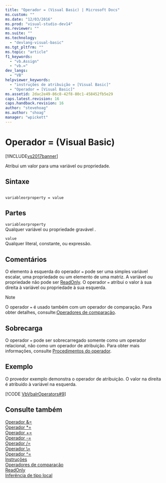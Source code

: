 ```yaml
---
title: "Operador = (Visual Basic) | Microsoft Docs"
ms.custom: ""
ms.date: "12/03/2016"
ms.prod: "visual-studio-dev14"
ms.reviewer: ""
ms.suite: ""
ms.technology: 
  - "devlang-visual-basic"
ms.tgt_pltfrm: ""
ms.topic: "article"
f1_keywords: 
  - "vb.Assign"
  - "vb.="
dev_langs: 
  - "VB"
helpviewer_keywords: 
  - "instruções de atribuição = [Visual Basic]"
  - "Operador = [Visual Basic]"
ms.assetid: 2dac2e49-86c8-42f8-80c1-458452fb5e29
caps.latest.revision: 16
caps.handback.revision: 16
author: "stevehoag"
ms.author: "shoag"
manager: "wpickett"
---
```

# Operador = (Visual Basic)
[!INCLUDE[vs2017banner](../../../csharp/includes/vs2017banner.md)]

Atribui um valor para uma variável ou propriedade.  
  
## Sintaxe  
  
```  
  
variableorproperty = value  
```  
  
## Partes  
 `variableorproperty`  
 Qualquer variável ou propriedade gravável .  
  
 `value`  
 Qualquer literal, constante, ou expressão.  
  
## Comentários  
 O elemento à esquerda do operador `=` pode ser uma simples variável escalar, uma propriedade ou um elemento de uma matriz.  A variável ou propriedade não pode ser [ReadOnly](../../../visual-basic/language-reference/modifiers/readonly.md).  O operador `=` atribui o valor à sua direita à variável ou propriedade à sua esquerda.  
  
> [!NOTE]
>  O operador `=` é usado também com um operador de comparação.  Para obter detalhes, consulte:[Operadores de comparação](../../../visual-basic/language-reference/operators/comparison-operators.md).  
  
## Sobrecarga  
 O operador `=` pode ser sobrecarregado somente como um operador relacional, não como um operador de atribuição.  Para obter mais informações, consulte [Procedimentos do operador](../../../visual-basic/programming-guide/language-features/procedures/operator-procedures.md).  
  
## Exemplo  
 O provedor exemplo demonstra o operador de atribuição.  O valor na direita é atribuído à variável na esquerda.  
  
 [!CODE [VbVbalrOperators#9](../CodeSnippet/VS_Snippets_VBCSharp/VbVbalrOperators#9)]  
  
## Consulte também  
 [Operador &\=](../../../visual-basic/language-reference/operators/and-assignment-operator.md)   
 [Operador \*\=](../../../visual-basic/language-reference/operators/multiplication-assignment-operator.md)   
 [Operador \+\=](../../../visual-basic/language-reference/operators/addition-assignment-operator.md)   
 [Operador \-\=](../../../visual-basic/language-reference/operators/integer-division-assignment-operator.md)   
 [Operador \/\=](../../../visual-basic/language-reference/operators/floating-point-division-assignment-operator.md)   
 [Operador \\\=](../../../visual-basic/language-reference/operators/subtraction-assignment-operator.md)   
 [Operador ^\=](../../../visual-basic/language-reference/operators/exponentiation-assignment-operator.md)   
 [Instruções](../../../visual-basic/programming-guide/language-features/statements.md)   
 [Operadores de comparação](../../../visual-basic/language-reference/operators/comparison-operators.md)   
 [ReadOnly](../../../visual-basic/language-reference/modifiers/readonly.md)   
 [Inferência de tipo local](../../../visual-basic/programming-guide/language-features/variables/local-type-inference.md)